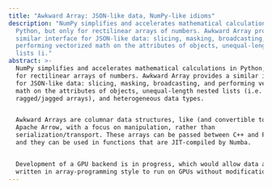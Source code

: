 ```yaml
---
title: "Awkward Array: JSON-like data, NumPy-like idioms"
description: "NumPy simplifies and accelerates mathematical calculations in
  Python, but only for rectilinear arrays of numbers. Awkward Array provides a
  similar interface for JSON-like data: slicing, masking, broadcasting, and
  performing vectorized math on the attributes of objects, unequal-length nested
  lists (i."
abstract: >-
  NumPy simplifies and accelerates mathematical calculations in Python, but only
  for rectilinear arrays of numbers. Awkward Array provides a similar interface
  for JSON-like data: slicing, masking, broadcasting, and performing vectorized
  math on the attributes of objects, unequal-length nested lists (i.e.
  ragged/jagged arrays), and heterogeneous data types.


  Awkward Arrays are columnar data structures, like (and convertible to/from)
  Apache Arrow, with a focus on manipulation, rather than
  serialization/transport. These arrays can be passed between C++ and Python,
  and they can be used in functions that are JIT-compiled by Numba.


  Development of a GPU backend is in progress, which would allow data analyses
  written in array-programming style to run on GPUs without modification.
---
```


